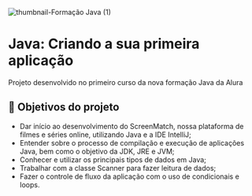 ![thumbnail-Formação Java (1)](https://user-images.githubusercontent.com/66698429/226387135-e8427970-6342-4322-9d4c-a3ddff07e7eb.png)

# Java: Criando a sua primeira aplicação

Projeto desenvolvido no primeiro curso da nova formação Java da Alura

## 🔨 Objetivos do projeto

- Dar início ao desenvolvimento do ScreenMatch, nossa plataforma de filmes e séries online, utilizando Java e a IDE IntelliJ;
- Entender sobre o processo de compilação e execução de aplicações Java, bem como o objetivo da JDK, JRE e JVM;
- Conhecer e utilizar os principais tipos de dados em Java;
- Trabalhar com a classe Scanner para fazer leitura de dados;
- Fazer o controle de fluxo da aplicação com o uso de condicionais e loops.